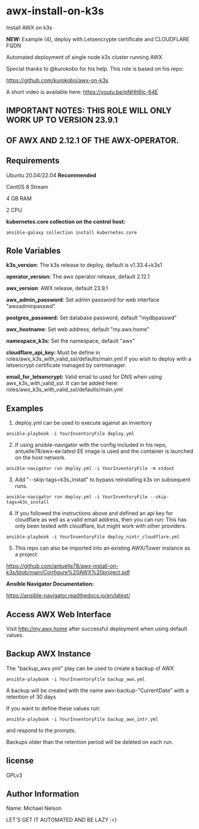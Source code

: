 # awx-install-on-k3s

Install AWX on k3s

**NEW:** Example (4), deploy with Letsencrypte certificate and CLOUDFLARE FQDN

Automated deployment of single node k3s cluster running AWX

Special thanks to @kurokobo for his help. This role is based on his repo:

https://github.com/kurokobo/awx-on-k3s

A short video is available here: https://youtu.be/pNHh6Ic-64E

## IMPORTANT NOTES: THIS ROLE WILL ONLY WORK UP TO VERSION 23.9.1
## OF AWX AND 2.12.1 OF THE AWX-OPERATOR.

## Requirements

Ubuntu 20.04/22.04 **Recommended**

Cent0S 8 Stream

4 GB RAM

2 CPU

**kubernetes.core collection on the control host:**

```
ansible-galaxy collection install kubernetes.core

```

## Role Variables

**k3s_version**: The k3s release to deploy, default is v1.33.4+k3s1

**operator_version:** The awx operator release, default 2.12.1

**awx_version**: AWX release, default 23.9.1

**awx_admin_password**: Set admin password for web interface "awxadminpasswd"

**postgres_password:** Set database password, default "mydbpasswd"

**awx_hostname**: Set web address, default "my.awx.home"

**namespace_k3s:** Set the namespace, default "awx"

**cloudflare_api_key:** Must be define in roles/awx_k3s_with_valid_ssl/defaults/main.yml
if you wish to deploy with a letsencrypt certificate managed by certmanager.

**email_for_letsencrypt:** Valid email to used for DNS when using awx_k3s_with_valid_ssl.
It can be added here: roles/awx_k3s_with_valid_ssl/defaults/main.yml

## Examples

1. deploy.yml can be used to execute against an inventory

```
ansible-playbook -i YourInventoryFile deploy.yml

```

2. If using ansible-navigator with the config included in his repo,
   antuelle78/awx-ee:latest EE image is used and the container is launched on
   the host network.

```
ansible-navigator run deploy.yml -i YourInventoryFile -m stdout

```

3. Add "--skip-tags=k3s_install" to bypass reinstalling k3s on subsequent runs.

```
ansible-navigator run deploy.yml -i YourInventoryFile --skip-tags=k3s_install

```

4. If you followed the instructions above and defined an api key for cloudflare as well as
   a valid email address, then you can run:
   This has only been tested with cloudflare, but might work with other providers.

```
ansible-playbook -i YourInventoryFile deploy_nintr_cloudflare.yml

```

5. This repo can also be imported into an existing AWX/Tower instance as a project:

https://github.com/antuelle78/awx-install-on-k3s/blob/main/Configure%20AWX%20project.pdf

**Ansible Navigator Documentation:**

https://ansible-navigator.readthedocs.io/en/latest/

## Access AWX Web Interface

Visit http://my.awx.home after successful deployment when using default values.

## Backup AWX Instance

The "backup_awx.yml" play can be used to create a backup of AWX

```
ansible-playbook -i YourInventoryFile backup_awx.yml

```

A backup will be created with the name awx-backup-"CurrentDate" with
a retention of 30 days

If you want to define these values run:

```
ansible-playbook -i YourInventoryFile backup_awx_intr.yml

```

and respond to the prompts.

Backups older than the retention period will be deleted on each run.

## license

GPLv3

## Author Information

Name: Michael Nelson

LET'S GET IT AUTOMATED AND BE LAZY :<)
